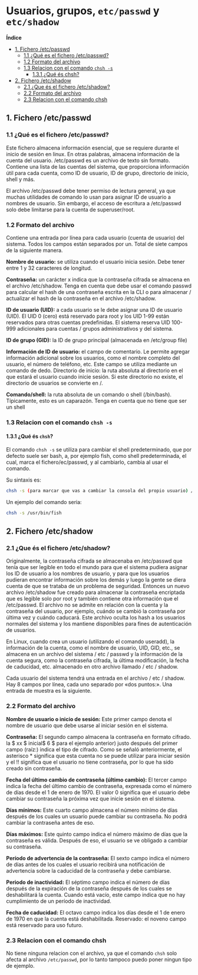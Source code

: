 # Usuarios, grupos, `etc/passwd` y `etc/shadow`

**Índice**
  - [1. Fichero /etc/passwd](#1-fichero-etcpasswd)
    - [1.1 ¿Qué es el fichero /etc/passwd?](#11-qué-es-el-fichero-etcpasswd)
    - [1.2 Formato del archivo](#12-formato-del-archivo)
    - [1.3 Relacion con el comando `chsh -s`](#13-relacion-con-el-comando-chsh--s)
      - [1.3.1 ¿Qué és chsh?](#131-qué-és-chsh)
  - [2. Fichero /etc/shadow](#2-fichero-etcshadow)
    - [2.1 ¿Que és el fichero /etc/shadow?](#21-que-és-el-fichero-etcshadow)
    - [2.2 Formato del archivo](#22-formato-del-archivo)
    - [2.3 Relacion con el comando chsh](#23-relacion-con-el-comando-chsh)



## 1. Fichero /etc/passwd


### 1.1 ¿Qué es el fichero /etc/passwd?
Este fichero almacena información esencial, que se requiere durante el inicio de sesión en linux. En otras palabras, almacena información de la cuenta del usuario. /etc/passwd es un archivo de texto sin formato. Contiene una lista de las cuentas del sistema, que proporciona información útil para cada cuenta, como ID de usuario, ID de grupo, directorio de inicio, shell y más.

El archivo /etc/passwd debe tener permiso de lectura general, ya que muchas utilidades de comando lo usan para asignar ID de usuario a nombres de usuario. Sin embargo, el acceso de escritura a /etc/passwd solo debe limitarse para la cuenta de superuser/root. 

### 1.2 Formato del archivo

Contiene una entrada por línea para cada usuario (cuenta de usuario) del sistema. Todos los campos están separados por un. Total de siete campos de la siguiente manera.


**Nombre de usuario:** se utiliza cuando el usuario inicia sesión. Debe tener entre 1 y 32 caracteres de longitud.

**Contraseña:** un carácter x indica que la contraseña cifrada se almacena en el archivo /etc/shadow. Tenga en cuenta que debe usar el comando passwd para calcular el hash de una contraseña escrita en la CLI o para almacenar / actualizar el hash de la contraseña en el archivo /etc/shadow.

**ID de usuario (UID):** a cada usuario se le debe asignar una ID de usuario (UID). El UID 0 (cero) está reservado para root y los UID 1-99 están reservados para otras cuentas predefinidas. El sistema reserva UID 100-999 adicionales para cuentas / grupos administrativos y del sistema.

**ID de grupo (GID):** la ID de grupo principal (almacenada en /etc/group file)

**Información de ID de usuario:** el campo de comentario. Le permite agregar información adicional sobre los usuarios, como el nombre completo del usuario, el número de teléfono, etc. Este campo se utiliza mediante un comando de dedo.
Directorio de inicio: la ruta absoluta al directorio en el que estará el usuario cuando inicie sesión. Si este directorio no existe, el directorio de usuarios se convierte en /.

**Comando/shell:** la ruta absoluta de un comando o shell (/bin/bash). Típicamente, esto es un caparazón. Tenga en cuenta que no tiene que ser un shell

### 1.3 Relacion con el comando `chsh -s`

#### 1.3.1 ¿Qué és `chsh`?

El comando `chsh -s` se utiliza para cambiar el shell predeterminado, que por defecto suele ser bash, a, por ejemplo fish, como shell predeterminada, el cual, marca el fichero/ec/passwd, y al cambiarlo, cambia al usar el comando.

Su sintaxis es:
```sh
chsh -s (para marcar que vas a cambiar la consola del propio usuario) /usr/bin/(nombre del shell que estableceras)
```

Un ejemplo del comando seria:

```sh
chsh -s /usr/bin/fish
```

## 2. Fichero /etc/shadow

### 2.1 ¿Que és el fichero /etc/shadow?

Originalmente, la contraseña cifrada se almacenaba en /etc/passwd que tenía que ser legible en todo el mundo para que el sistema pudiera asignar los ID de usuario a los nombres de usuario, y para que los usuarios pudieran encontrar información sobre los demás y luego la gente se diera cuenta de que se trataba de un problema de seguridad. Entonces un nuevo archivo /etc/shadow fue creado para almacenar la contraseña encriptada que es legible solo por root y también contiene otra información que el /etc/passwd. El archivo no se admite en relación con la cuenta y la contraseña del usuario, por ejemplo, cuándo se cambió la contraseña por última vez y cuándo caducará. Este archivo oculta los hash a los usuarios normales del sistema y los mantiene disponibles para fines de autenticación de usuarios.

En Linux, cuando crea un usuario (utilizando el comando useradd), la información de la cuenta, como el nombre de usuario, UID, GID, etc., se almacena en un archivo del sistema / etc / passwd y la información de la cuenta segura, como la contraseña cifrada, la última modificación, la fecha de caducidad, etc. almacenado en otro archivo llamado / etc / shadow.

Cada usuario del sistema tendrá una entrada en el archivo / etc / shadow. Hay 8 campos por línea, cada uno separado por «dos puntos:». Una entrada de muestra es la siguiente.



### 2.2 Formato del archivo


**Nombre de usuario o inicio de sesión:** Este primer campo denota el nombre de usuario que debe usarse al iniciar sesión en el sistema.

**Contraseña:** El segundo campo almacena la contraseña en formato cifrado. la $ xx $ inicial$ 6 $ para el ejemplo anterior) justo después del primer campo (raíz:) indica el tipo de cifrado. Como se señaló anteriormente, el asterisco * significa que esta cuenta no se puede utilizar para iniciar sesión y el !! significa que el usuario no tiene contraseña, por lo que ha sido creado sin contraseña.

**Fecha del último cambio de contraseña (último cambio):** El tercer campo indica la fecha del último cambio de contraseña, expresada como el número de días desde el 1 de enero de 1970. El valor 0 significa que el usuario debe cambiar su contraseña la próxima vez que inicie sesión en el sistema.

**Días mínimos:** Este cuarto campo almacena el número mínimo de días después de los cuales un usuario puede cambiar su contraseña. No podrá cambiar la contraseña antes de eso.

**Días máximos:** Este quinto campo indica el número máximo de días que la contraseña es válida. Después de eso, el usuario se ve obligado a cambiar su contraseña.

**Período de advertencia de la contraseña:** El sexto campo indica el número de días antes de los cuales el usuario recibirá una notificación de advertencia sobre la caducidad de la contraseña y debe cambiarse.

**Periodo de inactividad:** El séptimo campo indica el número de días después de la expiración de la contraseña después de los cuales se deshabilitará la cuenta. Cuando está vacío, este campo indica que no hay cumplimiento de un período de inactividad.

**Fecha de caducidad:** El octavo campo indica los días desde el 1 de enero de 1970 en que la cuenta está deshabilitada.
Reservado: el noveno campo está reservado para uso futuro.

### 2.3 Relacion con el comando chsh 

No tiene ninguna relacion con el archivo, ya que el comando `chsh` solo afecta al archivo `/etc/passwd`, por lo tanto tampoco puedo poner ningun tipo de ejemplo.

